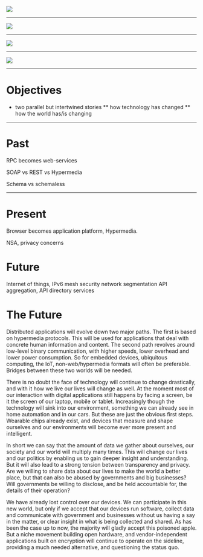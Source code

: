 ![](Back_to_the_Future_poster_me_1024.png)

----

![](distributed_systems_3rd_edition.jpg)

---

![](distributed_systems_4rd_edition.jpg)

---

![](toc_web_services.png)

---

# Objectives

* two parallel but intertwined stories
** how technology has changed
** how the world has/is changing

----

# Past

RPC becomes web-services

SOAP vs REST vs Hypermedia

Schema vs schemaless

----

# Present

Browser becomes application platform, Hypermedia.

NSA, privacy concerns

# Future

Internet of things, IPv6 mesh
security
network segmentation
API aggregation, API directory services

# The Future

Distributed applications will evolve down two major paths. The first is based on hypermedia protocols. This will be used for applications that deal with concrete human information and content. The second path revolves around low-level binary communication, with higher speeds, lower overhead and lower power consumption. So for embedded devices, ubiquitous computing, the IoT, non-web/hypermedia formats will often be preferable. Bridges between these two worlds will be needed.

There is no doubt the face of technology will continue to change drastically, and with it how we live our lives will change as well. At the moment most of our interaction with digital applications still happens by facing a screen, be it the screen of our laptop, mobile or tablet. Increasingly though the technology will sink into our environment, something we can already see in home automation and in our cars. But these are just the obvious first steps. Wearable chips already exist, and devices that measure and shape ourselves and our environments will become ever more present and intelligent.

In short we can say that the amount of data we gather about ourselves, our society and our world will multiply many times. This will change our lives and our politics by enabling us to gain deeper insight and understanding. But it will also lead to a strong tension between transparency and privacy. Are we willing to share data about our lives to make the world a better place, but that can also be abused by governments and big businesses? Will governments be willing to disclose, and be held accountable for, the details of their operation?

We have already lost control over our devices. We can participate in this new world, but only if we accept that our devices run software, collect data and communicate with government and businesses without us having a say in the matter, or clear insight in what is being collected and shared. As has been the case up to now, the majority will gladly accept this poisoned apple. But a niche movement building open hardware, and vendor-independent applications built on encryption will continue to operate on the sideline, providing a much needed alternative, and questioning the status quo.